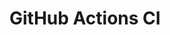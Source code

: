 # GitHub Actions CI















































































































































































































































































































































































































































































































































































































































































































































































































































































































































































































































































































































































































































































































